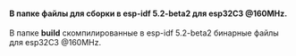 #### В папке файлы для сборки в esp-idf 5.2-beta2 для esp32C3 @160MHz.</br>
В папке **build** скомпилированные  в esp-idf 5.2-beta2 бинарные файлы для esp32C3 @160MHz.</br>
